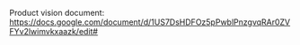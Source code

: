 Product vision document: https://docs.google.com/document/d/1US7DsHDFOz5pPwblPnzgvqRAr0ZVFYv2lwimvkxaazk/edit#
